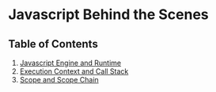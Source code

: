 # **Javascript Behind the Scenes**

## **Table of Contents**

1. [Javascript Engine and Runtime](/javascript-engine-runtime.md)
2. [Execution Context and Call Stack](/execution-context-call-stack.md)
3. [Scope and Scope Chain](/scope-chain.md)